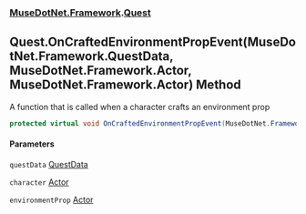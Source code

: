 ### [MuseDotNet.Framework](./MuseDotNet-Framework.md 'MuseDotNet.Framework').[Quest](./Quest.md 'MuseDotNet.Framework.Quest')
## Quest.OnCraftedEnvironmentPropEvent(MuseDotNet.Framework.QuestData, MuseDotNet.Framework.Actor, MuseDotNet.Framework.Actor) Method
A function that is called when a character crafts an environment prop  
```csharp
protected virtual void OnCraftedEnvironmentPropEvent(MuseDotNet.Framework.QuestData questData, MuseDotNet.Framework.Actor character, MuseDotNet.Framework.Actor environmentProp);
```
#### Parameters
<a name='MuseDotNet-Framework-Quest-OnCraftedEnvironmentPropEvent(MuseDotNet-Framework-QuestData_MuseDotNet-Framework-Actor_MuseDotNet-Framework-Actor)-questData'></a>
`questData` [QuestData](./QuestData.md 'MuseDotNet.Framework.QuestData')  
  
<a name='MuseDotNet-Framework-Quest-OnCraftedEnvironmentPropEvent(MuseDotNet-Framework-QuestData_MuseDotNet-Framework-Actor_MuseDotNet-Framework-Actor)-character'></a>
`character` [Actor](./Actor.md 'MuseDotNet.Framework.Actor')  
  
<a name='MuseDotNet-Framework-Quest-OnCraftedEnvironmentPropEvent(MuseDotNet-Framework-QuestData_MuseDotNet-Framework-Actor_MuseDotNet-Framework-Actor)-environmentProp'></a>
`environmentProp` [Actor](./Actor.md 'MuseDotNet.Framework.Actor')  
  
